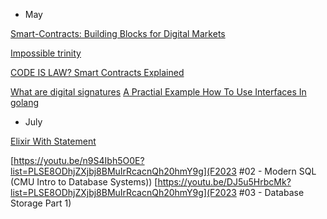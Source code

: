 * May 

[Smart-Contracts: Building Blocks for Digital Markets](https://www.fon.hum.uva.nl/rob/Courses/InformationInSpeech/CDROM/Literature/LOTwinterschool2006/szabo.best.vwh.net/smart_contracts_2.html)

[Impossible trinity](https://en.wikipedia.org/wiki/Impossible_trinity)

[CODE IS LAW? Smart Contracts Explained](https://www.youtube.com/watch?v=pWGLtjG-F5c)

[What are digital signatures](https://youtu.be/s22eJ1eVLTU)
[A Practial Example How To Use Interfaces In golang](https://youtu.be/McRq-uBAa9I)

* July 

[Elixir With Statement](https://www.openmymind.net/Elixirs-With-Statement/)

[https://youtu.be/n9S4Ibh5O0E?list=PLSE8ODhjZXjbj8BMuIrRcacnQh20hmY9g](F2023 #02 - Modern SQL (CMU Intro to Database Systems))
[https://youtu.be/DJ5u5HrbcMk?list=PLSE8ODhjZXjbj8BMuIrRcacnQh20hmY9g](F2023 #03 - Database Storage Part 1)

